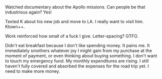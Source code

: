 Watched documentary about the Apollo missions. Can people be that industrious again? Yes!

Texted K about his new job and move to LA. I really want to visit him. Ktown++.

Work reinforced how small of a fuck I give. Letter-spacing? GTFO.

Didn't eat breakfast because I don't like spending money. It pains me. It immediately smothers whatever joy I might gain from my purchase at the moment of payment, or even thinking about buying something. I don't want to touch my emergency fund. My monthly expenditures are rising. I still haven't fully covered and absorbed the expenses for the road trip yet. I need to make more money.
